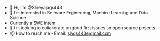 - 👋 Hi, I’m @Shreyajags443
- 👀 I’m interested in Software Engineering, Machine Learning and Data Science
- Currently a SWE intern
- 💞️ I’m looking to collaborate on good first issues on open source projects
- 📫 How to reach me - Email: sjags443@gmail.com

<!---
Shreyajags443/Shreyajags443 is a ✨ special ✨ repository because its `README.md` (this file) appears on your GitHub profile.
You can click the Preview link to take a look at your changes.
--->
